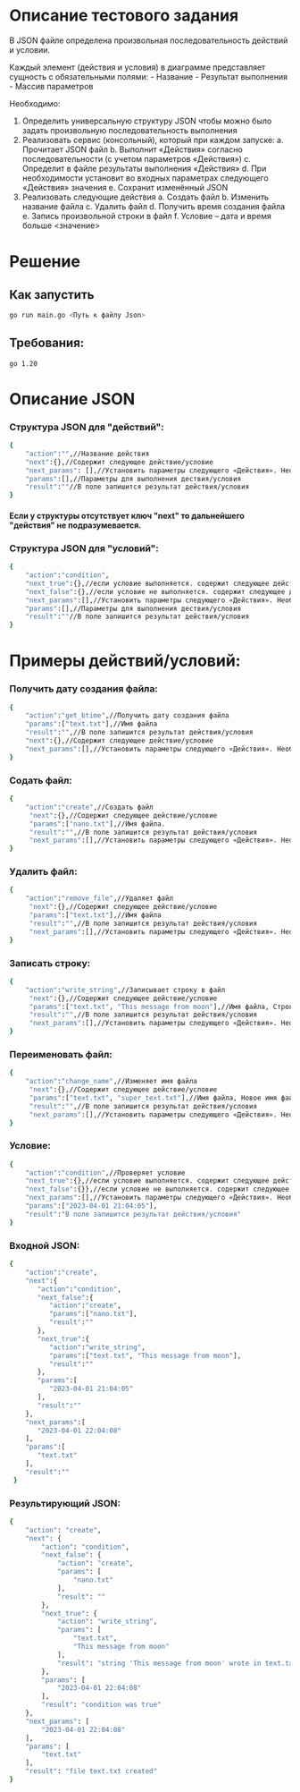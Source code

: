 # Описание тестового задания
   
   В JSON файле определена произвольная последовательность действий и условии.
   
   Каждый элемент (действия и условия) в диаграмме представляет сущность с обязательными полями:
	- Название
	- Результат выполнения 
	- Массив параметров 

Необходимо:
1.	Определить универсальную структуру JSON чтобы можно было задать произвольную последовательность выполнения
2.	Реализовать сервис (консольный), который при каждом запуске:
a.	Прочитает JSON файл
b.	Выполнит «Действия» согласно последовательности (с учетом параметров «Действия») 
c.	Определит в файле результаты выполнения «Действия»
d.	При необходимости установит во входных параметрах следующего «Действия» значения
e.	Сохранит изменённый JSON
3.	Реализовать следующие действия
a.	Создать файл
b.	Изменить название файла
c.	Удалить файл 
d.	Получить время создания файла
e.	Запись произвольной строки в файл
f.	Условие – дата и время больше <значение> 

  # Решение
  
  ## Как запустить
  ```sh
  go run main.go <Путь к файлу Json>
  ```
  
 ## Требования:
    go 1.20
    
    
 # Описание JSON
    
### Структура JSON для "действий":
```sh
{
    "action":"",//Название действия
    "next":{},//Содержит следующее действие/условие
    "next_params": [],//Установить параметры следующего «Действия». Необходимо учитывать следующее действие.
    "params":[],//Параметры для выполнения дествия/условия
    "result":""//В поле запишится результат действия/условия
}
```
#### Если у структуры отсутствует ключ "next" то дальнейшего "действия" не подразумевается.

### Структура JSON для "условий":
```sh
{
    "action":"condition", 
    "next_true":{},//если условие выполняется. содержит следующее действие/условие
    "next_false":{},//если условие не выполняется. содержит следующее действие/условие
    "next_params":[],//Установить параметры следующего «Действия». Необходимо учитывать следующее действие.
    "params":[],//Параметры для выполнения дествия/условия
    "result":""//В поле запишится результат действия/условия
}
```
# Примеры действий/условий:

### Получить дату создания файла:
```sh
{
    "action":"get_btime",//Получить дату создания файла
    "params":["text.txt"],//Имя файла
    "result":"",//В поле запишится результат действия/условия
    "next":{},//Содержит следующее действие/условие
    "next_params":[],//Установить параметры следующего «Действия». Необходимо учитывать следующее действие.
}
```
### Содать файл:
```sh
{
    "action":"create",//Создать файл
     "next":{},//Содержит следующее действие/условие
     "params":["nano.txt"],//Имя файла.
     "result":"",//В поле запишится результат действия/условия
     "next_params":[],//Установить параметры следующего «Действия». Необходимо учитывать следующее действие.
}
```
### Удалить файл:
```sh
{
    "action":"remove_file",//Удаляет файл
     "next":{},//Содержит следующее действие/условие
     "params":["text.txt"],//Имя файла
     "result":"",//В поле запишится результат действия/условия
     "next_params":[],//Установить параметры следующего «Действия». Необходимо учитывать следующее действие.
}
```
### Записать строку:
```sh
{
    "action":"write_string",//Записывает строку в файл
     "next":{},//Содержит следующее действие/условие
     "params":["text.txt", "This message from moon"],//Имя файла, Строка для записи
     "result":"",//В поле запишится результат действия/условия
     "next_params":[],//Установить параметры следующего «Действия». Необходимо учитывать следующее действие.
}
```
### Переименовать файл:
```sh
{
    "action":"change_name",//Изменяет имя файла
     "next":{},//Содержит следующее действие/условие
     "params":["text.txt", "super_text.txt"],//Имя файла, Новое имя файла.
     "result":"",//В поле запишится результат действия/условия
     "next_params":[],//Установить параметры следующего «Действия». Необходимо учитывать следующее действие.
}
```
### Условие:
```sh
{
    "action":"condition",//Проверяет условие
    "next_true":{},//если условие выполняется. содержит следующее действие/условие
    "next_false":{}},//если условие не выполняется. содержит следующее действие/условие
    "next_params":[],//Установить параметры следующего «Действия». Необходимо учитывать следующее действие.
    "params":["2023-04-01 21:04:05"],
    "result":"В поле запишится результат действия/условия"
}
```
### Входной JSON:
```sh
{
    "action":"create",
    "next":{
       "action":"condition",
       "next_false":{
          "action":"create",
          "params":["nano.txt"],
          "result":""
       },
       "next_true":{
          "action":"write_string",
          "params":["text.txt", "This message from moon"],
          "result":""
       },
       "params":[
          "2023-04-01 21:04:05"
       ],
       "result":""
    },
    "next_params":[
       "2023-04-01 22:04:08"
    ],
    "params":[
       "text.txt"
    ],
    "result":""
 }
 ```
 
### Результирующий JSON:
```sh
{
    "action": "create",
    "next": {
        "action": "condition",
        "next_false": {
            "action": "create",
            "params": [
                "nano.txt"
            ],
            "result": ""
        },
        "next_true": {
            "action": "write_string",
            "params": [
                "text.txt",
                "This message from moon"
            ],
            "result": "string 'This message from moon' wrote in text.txt"
        },
        "params": [
            "2023-04-01 22:04:08"
        ],
        "result": "condition was true"
    },
    "next_params": [
        "2023-04-01 22:04:08"
    ],
    "params": [
        "text.txt"
    ],
    "result": "file text.txt created"
}
```
